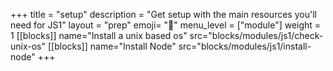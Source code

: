 +++
title = "setup"
description = "Get setup with the main resources you'll need for JS1"
layout = "prep"
emoji= "🧰"
menu_level = ["module"]
weight = 1
[[blocks]]
name="Install a unix based os"
src="blocks/modules/js1/check-unix-os"
[[blocks]]
name="Install Node"
src="blocks/modules/js1/install-node"
+++
